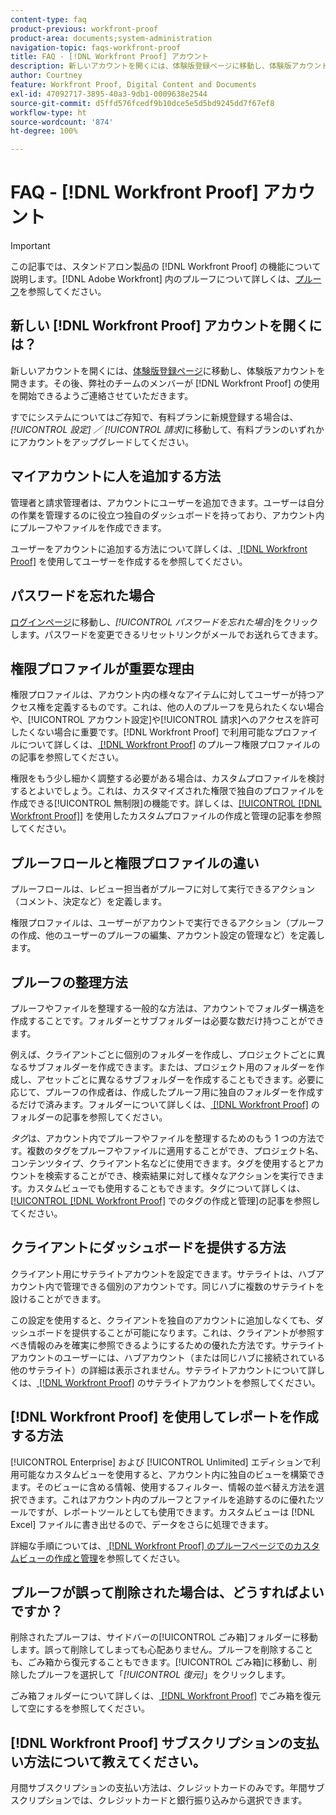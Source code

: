 ```yaml
---
content-type: faq
product-previous: workfront-proof
product-area: documents;system-administration
navigation-topic: faqs-workfront-proof
title: FAQ - [!DNL Workfront Proof] アカウント
description: 新しいアカウントを開くには、体験版登録ページに移動し、体験版アカウントを開きます。その後、お客様が  [!DNL Workfront Proof] の使用を開始できるよう、弊社のチームのメンバーからご連絡させていただきます。
author: Courtney
feature: Workfront Proof, Digital Content and Documents
exl-id: 47092717-3895-40a3-9db1-0009638e2544
source-git-commit: d5ffd576fcedf9b10dce5e5d5bd9245dd7f67ef8
workflow-type: ht
source-wordcount: '874'
ht-degree: 100%

---
```


# FAQ - [!DNL Workfront Proof] アカウント

>[!IMPORTANT]
>
>この記事では、スタンドアロン製品の [!DNL Workfront Proof] の機能について説明します。[!DNL Adobe Workfront] 内のプルーフについて詳しくは、[プルーフ](../../../review-and-approve-work/proofing/proofing.md)を参照してください。

## 新しい [!DNL Workfront Proof] アカウントを開くには？

新しいアカウントを開くには、[体験版登録ページ](https://www.proofhq.com/html/free-trial.html)に移動し、体験版アカウントを開きます。その後、弊社のチームのメンバーが [!DNL Workfront Proof] の使用を開始できるようご連絡させていただきます。

すでにシステムについてはご存知で、有料プランに新規登録する場合は、*[!UICONTROL 設定]* *／* *[!UICONTROL 請求]*&#x200B;に移動して、有料プランのいずれかにアカウントをアップグレードしてください。

## マイアカウントに人を追加する方法

管理者と請求管理者は、アカウントにユーザーを追加できます。ユーザーは自分の作業を管理するのに役立つ独自のダッシュボードを持っており、アカウント内にプルーフやファイルを作成できます。

ユーザーをアカウントに追加する方法について詳しくは、[ [!DNL Workfront Proof]](../../../workfront-proof/wp-mnguserscontacts/users/create-users.md) を使用してユーザーを作成するを参照してください。

## パスワードを忘れた場合

[ログインページ](https://app.proofhq.com/login)に移動し、*[!UICONTROL パスワードを忘れた場合]*&#x200B;をクリックします。パスワードを変更できるリセットリンクがメールでお送れらてきます。

## 権限プロファイルが重要な理由

権限プロファイルは、アカウント内の様々なアイテムに対してユーザーが持つアクセス権を定義するものです。これは、他の人のプルーフを見られたくない場合や、[!UICONTROL アカウント設定]や[!UICONTROL 請求]へのアクセスを許可したくない場合に重要です。[!DNL Workfront Proof] で利用可能なプロファイルについて詳しくは、[ [!DNL Workfront Proof]](../../../workfront-proof/wp-acct-admin/account-settings/proof-perm-profiles-in-wp.md) のプルーフ権限プロファイルのの記事を参照してください。

権限をもう少し細かく調整する必要がある場合は、カスタムプロファイルを検討するとよいでしょう。これは、カスタマイズされた権限で独自のプロファイルを作成できる[!UICONTROL 無制限]の機能です。詳しくは、[[!UICONTROL  [!DNL Workfront Proof]]](../../../workfront-proof/wp-mnguserscontacts/users/create-and-manage-custom-profiles.md) を使用したカスタムプロファイルの作成と管理の記事を参照してください。

## プルーフロールと権限プロファイルの違い

プルーフロールは、レビュー担当者がプルーフに対して実行できるアクション（コメント、決定など）を定義します。

権限プロファイルは、ユーザーがアカウントで実行できるアクション（プルーフの作成、他のユーザーのプルーフの編集、アカウント設定の管理など）を定義します。

## プルーフの整理方法

プルーフやファイルを整理する一般的な方法は、アカウントでフォルダー構造を作成することです。フォルダーとサブフォルダーは必要な数だけ持つことができます。

例えば、クライアントごとに個別のフォルダーを作成し、プロジェクトごとに異なるサブフォルダーを作成できます。または、プロジェクト用のフォルダーを作成し、アセットごとに異なるサブフォルダーを作成することもできます。必要に応じて、プルーフの作成者は、作成したプルーフ用に独自のフォルダーを作成するだけで済みます。フォルダーについて詳しくは、[ [!DNL Workfront Proof]](../../../workfront-proof/wp-work-proofsfiles/organize-your-work/folders.md) のフォルダーの記事を参照してください。

*タグ*&#x200B;は、アカウント内でプルーフやファイルを整理するためのもう 1 つの方法です。複数のタグをプルーフやファイルに適用することができ、プロジェクト名、コンテンツタイプ、クライアント名などに使用できます。タグを使用するとアカウントを検索することができ、検索結果に対して様々なアクションを実行できます。カスタムビューでも使用することもできます。タグについて詳しくは、[[!UICONTROL  [!DNL Workfront Proof]](../../../workfront-proof/wp-work-proofsfiles/organize-your-work/create-and-manage-tags.md) でのタグの作成と管理]の記事を参照してください。

## クライアントにダッシュボードを提供する方法

クライアント用にサテライトアカウントを設定できます。サテライトは、ハブアカウント内で管理できる個別のアカウントです。同じハブに複数のサテライトを設けることができます。

この設定を使用すると、クライアントを独自のアカウントに追加しなくても、ダッシュボードを提供することが可能になります。これは、クライアントが参照すべき情報のみを確実に参照できるようにするための優れた方法です。サテライトアカウントのユーザーには、ハブアカウント（または同じハブに接続されている他のサテライト）の詳細は表示されません。サテライトアカウントについて詳しくは、[ [!DNL Workfront Proof]](../../../workfront-proof/wp-acct-admin/satellite-accounts/sat-accts-in-wp.md) のサテライトアカウントを参照してください。

## [!DNL Workfront Proof] を使用してレポートを作成する方法

[!UICONTROL Enterprise] および [!UICONTROL Unlimited] エディションで利用可能なカスタムビューを使用すると、アカウント内に独自のビューを構築できます。そのビューに含める情報、使用するフィルター、情報の並べ替え方法を選択できます。これはアカウント内のプルーフとファイルを追跡するのに優れたツールですが、レポートツールとしても使用できます。カスタムビューは [!DNL Excel] ファイルに書き出せるので、データをさらに処理できます。

詳細な手順については、[ [!DNL Workfront Proof]  のプルーフページでのカスタムビューの作成と管理](../../../workfront-proof/wp-work-proofsfiles/manage-your-work/create-and-manage-custom-views.md)を参照してください。

## プルーフが誤って削除された場合は、どうすればよいですか？

削除されたプルーフは、サイドバーの[!UICONTROL ごみ箱]フォルダーに移動します。誤って削除してしまっても心配ありません。プルーフを削除することも、ごみ箱から復元することもできます。[!UICONTROL ごみ箱]に移動し、削除したプルーフを選択して「*[!UICONTROL 復元]*」をクリックします。

ごみ箱フォルダーについて詳しくは、[ [!DNL Workfront Proof]](../../../workfront-proof/wp-work-proofsfiles/manage-your-work/restore-and-empty-trash.md) でごみ箱を復元して空にするを参照してください。

## [!DNL Workfront Proof] サブスクリプションの支払い方法について教えてください。

月間サブスクリプションの支払い方法は、クレジットカードのみです。年間サブスクリプションでは、クレジットカードと銀行振り込みから選択できます。<!--Visit the [Account Payment in [!DNL Workfront Proof]](../../../workfront-proof/wp-billingsettings/manage-your-billing/acct-payment-in-wp.md) help page for additional information.-->
